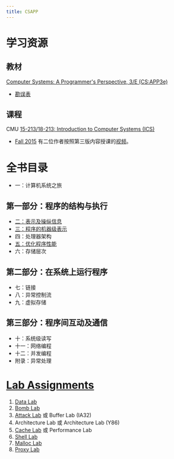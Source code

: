 ```yaml
---
title: CSAPP
---
```


# 学习资源

## 教材

[Computer Systems: A Programmer's Perspective, 3/E (CS:APP3e)](https://csapp.cs.cmu.edu/3e/home.html)
- [勘误表](https://csapp.cs.cmu.edu/3e/errata.html)

## 课程

CMU [15-213/18-213: Introduction to Computer Systems (ICS)](https://www.cs.cmu.edu/~213/)

- [Fall 2015](https://www.cs.cmu.edu/afs/cs/academic/class/15213-f15/www/) 有二位作者按照第三版内容授课的[视频](https://scs.hosted.panopto.com/Panopto/Pages/Sessions/List.aspx#folderID=%22b96d90ae-9871-4fae-91e2-b1627b43e25e%22)。

# 全书目录

- 一：计算机系统之旅

## 第一部分：程序的结构与执行

- [二：表示及操纵信息](./2_bits_bytes_ints_floats.md)
- [三：程序的机器级表示](./3_machine_level_programming.md)
- 四：处理器架构
- [五：优化程序性能](./5_optimizing_performance.md)
- 六：存储层次

## 第二部分：在系统上运行程序

- 七：链接
- 八：异常控制流
- 九：虚拟存储

## 第三部分：程序间互动及通信

- 十：系统级读写
- 十一：网络编程
- 十二：并发编程
- 附录：异常处理

# [Lab Assignments](https://csapp.cs.cmu.edu/3e/labs.html)

  1. [Data Lab](./labs/data/README.md)
  2. [Bomb Lab](./labs/bomb/README.md)
  3. [Attack Lab](./labs/attack/README.md) 或 Buffer Lab (IA32)
  4. Architecture Lab 或 Architecture Lab (Y86)
  5. [Cache Lab](./labs/cache/README.md) 或 Performance Lab
  6. [Shell Lab](./labs/shell/README.md)
  7. [Malloc Lab](./labs/malloc/README.md)
  8. [Proxy Lab](./labs/proxy/README.md)
